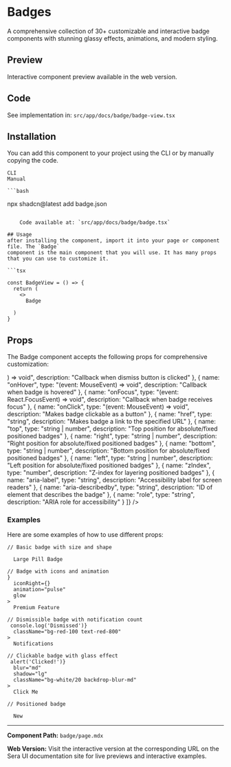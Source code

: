 # Badges 
A comprehensive collection of 30+ customizable and interactive badge components with stunning glassy effects, animations, and modern styling.

## Preview

Interactive component preview available in the web version.

## Code

See implementation in: `src/app/docs/badge/badge-view.tsx`

## Installation

You can add this component to your project using the CLI or by manually copying the code.

    CLI
    Manual

    ```bash
npx shadcn@latest add badge.json
```

    Code available at: `src/app/docs/badge/badge.tsx`

## Usage
after installing the component, import it into your page or component file. The `Badge`
component is the main component that you will use. It has many props that you can use to customize it.

```tsx

const BadgeView = () => {
  return (
    <>
      Badge
    
  )
}
```

## Props

The Badge component accepts the following props for comprehensive customization:

) => void",
    description: "Callback when dismiss button is clicked"
  },
  {
    name: "onHover",
    type: "(event: MouseEvent) => void",
    description: "Callback when badge is hovered"
  },
  {
    name: "onFocus",
    type: "(event: React.FocusEvent) => void",
    description: "Callback when badge receives focus"
  },
  {
    name: "onClick",
    type: "(event: MouseEvent) => void",
    description: "Makes badge clickable as a button"
  },
  {
    name: "href",
    type: "string",
    description: "Makes badge a link to the specified URL"
  },
  {
    name: "top",
    type: "string | number",
    description: "Top position for absolute/fixed positioned badges"
  },
  {
    name: "right",
    type: "string | number",
    description: "Right position for absolute/fixed positioned badges"
  },
  {
    name: "bottom",
    type: "string | number",
    description: "Bottom position for absolute/fixed positioned badges"
  },
  {
    name: "left",
    type: "string | number",
    description: "Left position for absolute/fixed positioned badges"
  },
  {
    name: "zIndex",
    type: "number",
    description: "Z-index for layering positioned badges"
  },
  {
    name: "aria-label",
    type: "string",
    description: "Accessibility label for screen readers"
  },
  {
    name: "aria-describedby",
    type: "string",
    description: "ID of element that describes the badge"
  },
  {
    name: "role",
    type: "string",
    description: "ARIA role for accessibility"
  }
]} />

### Examples

Here are some examples of how to use different props:

```tsx
// Basic badge with size and shape

  Large Pill Badge

// Badge with icons and animation
}
  iconRight={}
  animation="pulse"
  glow
>
  Premium Feature

// Dismissible badge with notification count
 console.log('Dismissed')}
  className="bg-red-100 text-red-800"
>
  Notifications

// Clickable badge with glass effect
 alert('Clicked!')}
  blur="md"
  shadow="lg"
  className="bg-white/20 backdrop-blur-md"
>
  Click Me

// Positioned badge

  New

```

---

**Component Path:** `badge/page.mdx`

**Web Version:** Visit the interactive version at the corresponding URL on the Sera UI documentation site for live previews and interactive examples.
